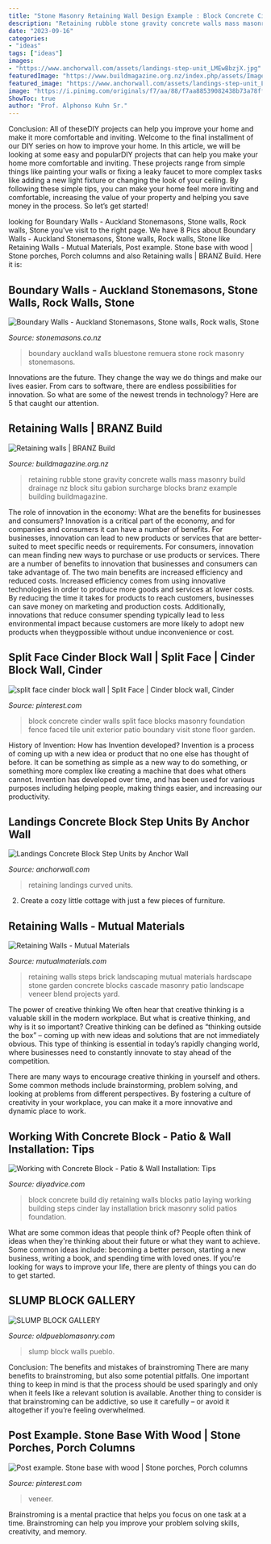 ```yaml
---
title: "Stone Masonry Retaining Wall Design Example : Block Concrete Cinder Walls Split Face Blocks Masonry Foundation Fence Faced Tile Unit Exterior Patio Boundary Visit Stone Floor Garden"
description: "Retaining rubble stone gravity concrete walls mass masonry build drainage nz block situ gabion surcharge blocks branz example building buildmagazine"
date: "2023-09-16"
categories:
- "ideas"
tags: ["ideas"]
images:
- "https://www.anchorwall.com/assets/landings-step-unit_LMEwBbzjX.jpg"
featuredImage: "https://www.buildmagazine.org.nz/index.php/assets/Images/Build120_25_BuildRight_RetainingWalls/a25-02-online.png"
featured_image: "https://www.anchorwall.com/assets/landings-step-unit_LMEwBbzjX.jpg"
image: "https://i.pinimg.com/originals/f7/aa/88/f7aa88539082438b73a78ff7f62a2aec.jpg"
ShowToc: true
author: "Prof. Alphonso Kuhn Sr."
---
```



Conclusion: All of theseDIY projects can help you improve your home and make it more comfortable and inviting.
Welcome to the final installment of our DIY series on how to improve your home. In this article, we will be looking at some easy and popularDIY projects that can help you make your home more comfortable and inviting. These projects range from simple things like painting your walls or fixing a leaky faucet to more complex tasks like adding a new light fixture or changing the look of your ceiling. By following these simple tips, you can make your home feel more inviting and comfortable, increasing the value of your property and helping you save money in the process. So let’s get started!

	

		
looking for Boundary Walls - Auckland Stonemasons, Stone walls, Rock walls, Stone you've visit to the right page. We have 8 Pics about Boundary Walls - Auckland Stonemasons, Stone walls, Rock walls, Stone like Retaining Walls - Mutual Materials, Post example. Stone base with wood | Stone porches, Porch columns and also Retaining walls | BRANZ Build. Here it is:
		
    
## Boundary Walls - Auckland Stonemasons, Stone Walls, Rock Walls, Stone

<img loading=lazy src="http://www.stonemasons.co.nz/i/images/gallery/_81092477.jpg" onerror="this.onerror=null;this.src='https://tse3.mm.bing.net/th?id=OIP.OKl2RjgJCr2lFmFSauaf_wHaFN&amp;pid=15.1';" alt="Boundary Walls - Auckland Stonemasons, Stone walls, Rock walls, Stone">

_Source: stonemasons.co.nz_

>boundary auckland walls bluestone remuera stone rock masonry stonemasons. 

	

Innovations are the future. They change the way we do things and make our lives easier. From cars to software, there are endless possibilities for innovation. So what are some of the newest trends in technology? Here are 5 that caught our attention.

    
## Retaining Walls | BRANZ Build

<img loading=lazy src="https://www.buildmagazine.org.nz/index.php/assets/Images/Build120_25_BuildRight_RetainingWalls/a25-02-online.png" onerror="this.onerror=null;this.src='https://tse2.mm.bing.net/th?id=OIP.ekVW5_PGT_3EkPbZlSgwwAHaK1&amp;pid=15.1';" alt="Retaining walls | BRANZ Build">

_Source: buildmagazine.org.nz_

>retaining rubble stone gravity concrete walls mass masonry build drainage nz block situ gabion surcharge blocks branz example building buildmagazine. 

	

The role of innovation in the economy: What are the benefits for businesses and consumers?
Innovation is a critical part of the economy, and for companies and consumers it can have a number of benefits. For businesses, innovation can lead to new products or services that are better-suited to meet specific needs or requirements. For consumers, innovation can mean finding new ways to purchase or use products or services.
There are a number of benefits to innovation that businesses and consumers can take advantage of. The two main benefits are increased efficiency and reduced costs. Increased efficiency comes from using innovative technologies in order to produce more goods and services at lower costs. By reducing the time it takes for products to reach customers, businesses can save money on marketing and production costs. Additionally, innovations that reduce consumer spending typically lead to less environmental impact because customers are more likely to adopt new products when theygpossible without undue inconvenience or cost.

    
## Split Face Cinder Block Wall | Split Face | Cinder Block Wall, Cinder

<img loading=lazy src="https://i.pinimg.com/originals/f7/aa/88/f7aa88539082438b73a78ff7f62a2aec.jpg" onerror="this.onerror=null;this.src='https://tse2.mm.bing.net/th?id=OIP.pYe7zVLVeO7kh9PP6oB2IQHaDt&amp;pid=15.1';" alt="split face cinder block wall | Split Face | Cinder block wall, Cinder">

_Source: pinterest.com_

>block concrete cinder walls split face blocks masonry foundation fence faced tile unit exterior patio boundary visit stone floor garden. 

	

History of Invention: How has Invention developed?
Invention is a process of coming up with a new idea or product that no one else has thought of before. It can be something as simple as a new way to do something, or something more complex like creating a machine that does what others cannot. Invention has developed over time, and has been used for various purposes including helping people, making things easier, and increasing our productivity.

    
## Landings Concrete Block Step Units By Anchor Wall

<img loading=lazy src="https://www.anchorwall.com/assets/landings-step-unit_LMEwBbzjX.jpg" onerror="this.onerror=null;this.src='https://tse4.mm.bing.net/th?id=OIP.F23tg4ENYRknc86ZZPXieAAAAA&amp;pid=15.1';" alt="Landings Concrete Block Step Units by Anchor Wall">

_Source: anchorwall.com_

>retaining landings curved units. 

	

2. Create a cozy little cottage with just a few pieces of furniture.

    
## Retaining Walls - Mutual Materials

<img loading=lazy src="https://www.mutualmaterials.com/wp-content/uploads/2015/12/CypressStone-Stairs.jpg" onerror="this.onerror=null;this.src='https://tse1.mm.bing.net/th?id=OIP.uS_Ys5ASuDS7LFKoKHJeQQHaFj&amp;pid=15.1';" alt="Retaining Walls - Mutual Materials">

_Source: mutualmaterials.com_

>retaining walls steps brick landscaping mutual materials hardscape stone garden concrete blocks cascade masonry patio landscape veneer blend projects yard. 

	

The power of creative thinking
We often hear that creative thinking is a valuable skill in the modern workplace. But what is creative thinking, and why is it so important?
Creative thinking can be defined as “thinking outside the box” – coming up with new ideas and solutions that are not immediately obvious. This type of thinking is essential in today’s rapidly changing world, where businesses need to constantly innovate to stay ahead of the competition.

There are many ways to encourage creative thinking in yourself and others. Some common methods include brainstorming, problem solving, and looking at problems from different perspectives. By fostering a culture of creativity in your workplace, you can make it a more innovative and dynamic place to work.

    
## Working With Concrete Block - Patio &amp; Wall Installation: Tips

<img loading=lazy src="http://images.meredith.com/diy/images/2008/12/ss_SCM_096_06.jpg" onerror="this.onerror=null;this.src='https://tse3.mm.bing.net/th?id=OIP.hsybEQFXmX4olKMwAYaIKgAAAA&amp;pid=15.1';" alt="Working with Concrete Block - Patio &amp; Wall Installation: Tips">

_Source: diyadvice.com_

>block concrete build diy retaining walls blocks patio laying working building steps cinder lay installation brick masonry solid patios foundation. 

	

What are some common ideas that people think of?
People often think of ideas when they're thinking about their future or what they want to achieve. Some common ideas include: becoming a better person, starting a new business, writing a book, and spending time with loved ones. If you're looking for ways to improve your life, there are plenty of things you can do to get started.

    
## SLUMP BLOCK GALLERY

<img loading=lazy src="http://www.oldpueblomasonry.com/uploads/2/4/6/7/24679611/49829_orig.jpg" onerror="this.onerror=null;this.src='https://tse4.mm.bing.net/th?id=OIP.-_G2OT5su7V05Wiqjb0fnwHaE7&amp;pid=15.1';" alt="SLUMP BLOCK GALLERY">

_Source: oldpueblomasonry.com_

>slump block walls pueblo. 

	

Conclusion: The benefits and mistakes of brainstroming
There are many benefits to brainstroming, but also some potential pitfalls. One important thing to keep in mind is that the process should be used sparingly and only when it feels like a relevant solution is available. Another thing to consider is that brainstroming can be addictive, so use it carefully – or avoid it altogether if you’re feeling overwhelmed.

    
## Post Example. Stone Base With Wood | Stone Porches, Porch Columns

<img loading=lazy src="https://i.pinimg.com/736x/aa/ed/81/aaed81bcaaed763737d52b635c366c3b.jpg" onerror="this.onerror=null;this.src='https://tse4.mm.bing.net/th?id=OIP.m4TqfNLQJROow70m0WCN5wHaJ6&amp;pid=15.1';" alt="Post example. Stone base with wood | Stone porches, Porch columns">

_Source: pinterest.com_

>veneer. 

	

Brainstroming is a mental practice that helps you focus on one task at a time. Brainstroming can help you improve your problem solving skills, creativity, and memory.

